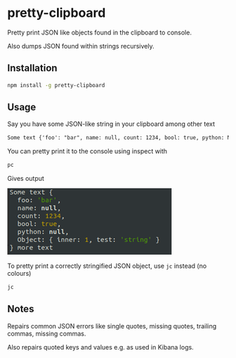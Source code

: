 # pretty-clipboard

Pretty print JSON like objects found in the clipboard to console.

Also dumps JSON found within strings recursively.

## Installation

```bash
npm install -g pretty-clipboard
```

## Usage

Say you have some JSON-like string in your clipboard among other text

```txt
Some text {'foo': "bar", name: null, count: 1234, bool: true, python: None, "Object": { inner: 1, test: 'string'} } more text
```

You can pretty print it to the console using inspect with

```bash
pc
```

Gives output

![output.png](./output.png)

To pretty print a correctly stringified JSON object, use `jc` instead (no colours)

```bash
jc
```

## Notes

Repairs common JSON errors like single quotes, missing quotes, trailing commas, missing commas.

Also repairs quoted keys and values e.g. as used in Kibana logs.
